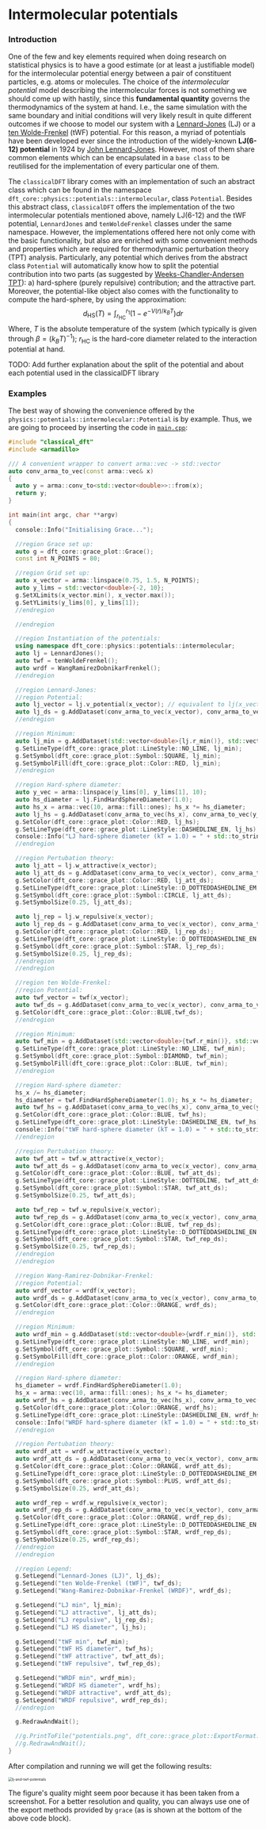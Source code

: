 # Intermolecular potentials

### Introduction

One of the few and key elements required when doing research on statistical physics is to have a good estimate (or at least a justifiable model) for the intermolecular potential energy between a pair of constituent particles, e.g. atoms or molecules. The choice of the *intermolecular potential* model describing the intermolecular forces is not something we should come up with hastily, since this **fundamental quantity** governs the thermodynamics of the system at hand. I.e., the same simulation with the same boundary and initial conditions will very likely result in quite different outcomes if we choose to model our system with a [Lennard-Jones](https://en.wikipedia.org/wiki/Lennard-Jones_potential) (LJ) or a [ten Wolde-Frenkel](https://science.sciencemag.org/content/277/5334/1975) (tWF) potential. For this reason, a myriad of potentials have been developed ever since the introduction of the widely-known **LJ(6-12) potential** in 1924 by [John Lennard-Jones](https://en.wikipedia.org/wiki/John_Lennard-Jones). However, most of them share common elements which can be encapsulated in a `base class` to be reutilised for the implementation of every particular one of them. 

The `classicalDFT` library comes with an implementation of such an abstract class which can be found in the namespace `dft_core::physics::potentials::intermolecular`, class `Potential`. Besides this abstract class, `classicalDFT` offers the implementation of the two intermolecular potentials mentioned above, namely LJ(6-12) and the tWF potential, `LennardJones` and `tenWoldeFrenkel` classes under the same namespace. However, the implementations offered here not only come with the basic functionality, but also are enriched with some convenient methods and properties which are required for thermodynamic perturbation theory (TPT) analysis. Particularly, any potential which derives from the abstract class `Potential` will automatically know how to split the potential contribution into two parts (as suggested by [Weeks-Chandler-Andersen TPT](http://www.sklogwiki.org/SklogWiki/index.php/Weeks-Chandler-Andersen_perturbation_theory)): a) hard-sphere (purely repulsive) contribution; and the attractive part. Moreover, the potential-like object also comes with the functionality to compute the hard-sphere, by using the approximation:
$$
d_{\text{HS}} (T) = \int_{r_{\text{HC}}}^{r_1}\left(1-e^{-V(r)/k_BT}\right) dr
$$
Where, $T$ is the absolute temperature of the system (which typically is given through $\beta=(k_BT)^{-1}$); $r_{\text{HC}}$ is the hard-core diameter related to the interaction potential at hand.

TODO: Add further explanation about the split of the potential and about each potential used in the classicalDFT library 

### Examples

The best way of showing the convenience offered by the `physics::potentials::intermolecular::Potential` is by example. Thus, we are going to proceed by inserting the code in [`main.cpp`](main.cpp):

```c++
#include "classical_dft"
#include <armadillo>

/// A convenient wrapper to convert arma::vec -> std::vector
auto conv_arma_to_vec(const arma::vec& x)
{
  auto y = arma::conv_to<std::vector<double>>::from(x);
  return y;
}

int main(int argc, char **argv)
{
  console::Info("Initialising Grace...");

  //region Grace set up:
  auto g = dft_core::grace_plot::Grace();
  const int N_POINTS = 80;

  //region Grid set up:
  auto x_vector = arma::linspace(0.75, 1.5, N_POINTS);
  auto y_lims = std::vector<double>{-2, 10};
  g.SetXLimits(x_vector.min(), x_vector.max());
  g.SetYLimits(y_lims[0], y_lims[1]);
  //endregion

  //endregion

  //region Instantiation of the potentials:
  using namespace dft_core::physics::potentials::intermolecular;
  auto lj = LennardJones();
  auto twf = tenWoldeFrenkel();
  auto wrdf = WangRamirezDobnikarFrenkel();
  //endregion

  //region Lennard-Jones:
  //region Potential:
  auto lj_vector = lj.v_potential(x_vector); // equivalent to lj(x_vector);
  auto lj_ds = g.AddDataset(conv_arma_to_vec(x_vector), conv_arma_to_vec(lj_vector));
  //endregion

  //region Minimum:
  auto lj_min = g.AddDataset(std::vector<double>{lj.r_min()}, std::vector<double>{lj.v_min()});
  g.SetLineType(dft_core::grace_plot::LineStyle::NO_LINE, lj_min);
  g.SetSymbol(dft_core::grace_plot::Symbol::SQUARE, lj_min);
  g.SetSymbolFill(dft_core::grace_plot::Color::RED, lj_min);
  //endregion

  //region Hard-sphere diameter:
  auto y_vec = arma::linspace(y_lims[0], y_lims[1], 10);
  auto hs_diameter = lj.FindHardSphereDiameter(1.0);
  auto hs_x = arma::vec(10, arma::fill::ones); hs_x *= hs_diameter;
  auto lj_hs = g.AddDataset(conv_arma_to_vec(hs_x), conv_arma_to_vec(y_vec));
  g.SetColor(dft_core::grace_plot::Color::RED, lj_hs);
  g.SetLineType(dft_core::grace_plot::LineStyle::DASHEDLINE_EN, lj_hs);
  console::Info("LJ hard-sphere diameter (kT = 1.0) = " + std::to_string(hs_diameter));
  //endregion

  //region Pertubation theory:
  auto lj_att = lj.w_attractive(x_vector);
  auto lj_att_ds = g.AddDataset(conv_arma_to_vec(x_vector), conv_arma_to_vec(lj_att));
  g.SetColor(dft_core::grace_plot::Color::RED, lj_att_ds);
  g.SetLineType(dft_core::grace_plot::LineStyle::D_DOTTEDDASHEDLINE_EM, lj_att_ds);
  g.SetSymbol(dft_core::grace_plot::Symbol::CIRCLE, lj_att_ds);
  g.SetSymbolSize(0.25, lj_att_ds);

  auto lj_rep = lj.w_repulsive(x_vector);
  auto lj_rep_ds = g.AddDataset(conv_arma_to_vec(x_vector), conv_arma_to_vec(lj_rep));
  g.SetColor(dft_core::grace_plot::Color::RED, lj_rep_ds);
  g.SetLineType(dft_core::grace_plot::LineStyle::D_DOTTEDDASHEDLINE_EN, lj_rep_ds);
  g.SetSymbol(dft_core::grace_plot::Symbol::STAR, lj_rep_ds);
  g.SetSymbolSize(0.25, lj_rep_ds);
  //endregion
  //endregion

  //region ten Wolde-Frenkel:
  //region Potential:
  auto twf_vector = twf(x_vector);
  auto twf_ds = g.AddDataset(conv_arma_to_vec(x_vector), conv_arma_to_vec(twf_vector));
  g.SetColor(dft_core::grace_plot::Color::BLUE,twf_ds);
  //endregion

  //region Minimum:
  auto twf_min = g.AddDataset(std::vector<double>{twf.r_min()}, std::vector<double>{twf.v_min()});
  g.SetLineType(dft_core::grace_plot::LineStyle::NO_LINE, twf_min);
  g.SetSymbol(dft_core::grace_plot::Symbol::DIAMOND, twf_min);
  g.SetSymbolFill(dft_core::grace_plot::Color::BLUE, twf_min);
  //endregion

  //region Hard-sphere diameter:
  hs_x /= hs_diameter;
  hs_diameter = twf.FindHardSphereDiameter(1.0); hs_x *= hs_diameter;
  auto twf_hs = g.AddDataset(conv_arma_to_vec(hs_x), conv_arma_to_vec(y_vec));
  g.SetColor(dft_core::grace_plot::Color::BLUE, twf_hs);
  g.SetLineType(dft_core::grace_plot::LineStyle::DASHEDLINE_EN, twf_hs);
  console::Info("tWF hard-sphere diameter (kT = 1.0) = " + std::to_string(hs_diameter));
  //endregion

  //region Pertubation theory:
  auto twf_att = twf.w_attractive(x_vector);
  auto twf_att_ds = g.AddDataset(conv_arma_to_vec(x_vector), conv_arma_to_vec(twf_att));
  g.SetColor(dft_core::grace_plot::Color::BLUE, twf_att_ds);
  g.SetLineType(dft_core::grace_plot::LineStyle::DOTTEDLINE, twf_att_ds);
  g.SetSymbol(dft_core::grace_plot::Symbol::STAR, twf_att_ds);
  g.SetSymbolSize(0.25, twf_att_ds);

  auto twf_rep = twf.w_repulsive(x_vector);
  auto twf_rep_ds = g.AddDataset(conv_arma_to_vec(x_vector), conv_arma_to_vec(twf_rep));
  g.SetColor(dft_core::grace_plot::Color::BLUE, twf_rep_ds);
  g.SetLineType(dft_core::grace_plot::LineStyle::D_DOTTEDDASHEDLINE_EN, twf_rep_ds);
  g.SetSymbol(dft_core::grace_plot::Symbol::STAR, twf_rep_ds);
  g.SetSymbolSize(0.25, twf_rep_ds);
  //endregion
  //endregion

  //region Wang-Ramirez-Dobnikar-Frenkel:
  //region Potential:
  auto wrdf_vector = wrdf(x_vector);
  auto wrdf_ds = g.AddDataset(conv_arma_to_vec(x_vector), conv_arma_to_vec(wrdf_vector));
  g.SetColor(dft_core::grace_plot::Color::ORANGE, wrdf_ds);
  //endregion

  //region Minimum:
  auto wrdf_min = g.AddDataset(std::vector<double>{wrdf.r_min()}, std::vector<double>{wrdf.v_min()});
  g.SetLineType(dft_core::grace_plot::LineStyle::NO_LINE, wrdf_min);
  g.SetSymbol(dft_core::grace_plot::Symbol::SQUARE, wrdf_min);
  g.SetSymbolFill(dft_core::grace_plot::Color::ORANGE, wrdf_min);
  //endregion

  //region Hard-sphere diameter:
  hs_diameter = wrdf.FindHardSphereDiameter(1.0);
  hs_x = arma::vec(10, arma::fill::ones); hs_x *= hs_diameter;
  auto wrdf_hs = g.AddDataset(conv_arma_to_vec(hs_x), conv_arma_to_vec(y_vec));
  g.SetColor(dft_core::grace_plot::Color::ORANGE, wrdf_hs);
  g.SetLineType(dft_core::grace_plot::LineStyle::DASHEDLINE_EN, wrdf_hs);
  console::Info("WRDF hard-sphere diameter (kT = 1.0) = " + std::to_string(hs_diameter));
  //endregion

  //region Pertubation theory:
  auto wrdf_att = wrdf.w_attractive(x_vector);
  auto wrdf_att_ds = g.AddDataset(conv_arma_to_vec(x_vector), conv_arma_to_vec(wrdf_att));
  g.SetColor(dft_core::grace_plot::Color::ORANGE, wrdf_att_ds);
  g.SetLineType(dft_core::grace_plot::LineStyle::D_DOTTEDDASHEDLINE_EM, wrdf_att_ds);
  g.SetSymbol(dft_core::grace_plot::Symbol::PLUS, wrdf_att_ds);
  g.SetSymbolSize(0.25, wrdf_att_ds);

  auto wrdf_rep = wrdf.w_repulsive(x_vector);
  auto wrdf_rep_ds = g.AddDataset(conv_arma_to_vec(x_vector), conv_arma_to_vec(wrdf_rep));
  g.SetColor(dft_core::grace_plot::Color::ORANGE, wrdf_rep_ds);
  g.SetLineType(dft_core::grace_plot::LineStyle::D_DOTTEDDASHEDLINE_EN, wrdf_rep_ds);
  g.SetSymbol(dft_core::grace_plot::Symbol::STAR, wrdf_rep_ds);
  g.SetSymbolSize(0.25, wrdf_rep_ds);
  //endregion
  //endregion

  //region Legend:
  g.SetLegend("Lennard-Jones (LJ)", lj_ds);
  g.SetLegend("ten Wolde-Frenkel (tWF)", twf_ds);
  g.SetLegend("Wang-Ramirez-Dobnikar-Frenkel (WRDF)", wrdf_ds);

  g.SetLegend("LJ min", lj_min);
  g.SetLegend("LJ attractive", lj_att_ds);
  g.SetLegend("LJ repulsive", lj_rep_ds);
  g.SetLegend("LJ HS diameter", lj_hs);

  g.SetLegend("tWF min", twf_min);
  g.SetLegend("tWF HS diameter", twf_hs);
  g.SetLegend("tWF attractive", twf_att_ds);
  g.SetLegend("tWF repulsive", twf_rep_ds);

  g.SetLegend("WRDF min", wrdf_min);
  g.SetLegend("WRDF HS diameter", wrdf_hs);
  g.SetLegend("WRDF attractive", wrdf_att_ds);
  g.SetLegend("WRDF repulsive", wrdf_rep_ds);
  //endregion

  g.RedrawAndWait();

  //g.PrintToFile("potentials.png", dft_core::grace_plot::ExportFormat::PNG);
  //g.RedrawAndWait();
}
```

After compilation and running we will get the following results:

<img src="figures/potentials.png" alt="lj-and-twf-potentials" style="zoom:50%;" />

The figure's quality might seem poor because it has been taken from a screenshot. For a better resolution and quality, you can always use one of the export methods provided by `grace` (as is shown at the bottom of the above code block).